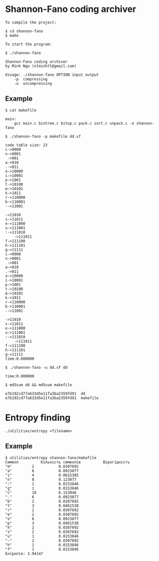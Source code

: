# Shannon-Fano coding archiver

	To compile the project:
	
	$ cd shannon-fano
	$ make

	To start the program:

	$ ./shannon-fano

	Shannon-Fano coding archiver
	by Minh Ngo (nlminhtl@gmail.com)

	Ussage: ./shannon-fano OPTION input output
		-p	compressing
		-u	uncompressing
	
## Example

	$ cat makefile

	main:
		gcc main.c bintree.c bitop.c pack.c sort.c unpack.c -o shannon-fano

	$ ./shannon-fano -p makefile dd.sf

	code table size: 23
	c->0000
	n->0001
	 ->001
	a->010
	.->011
	o->10000
	i->10001
	p->1001
	t->10100
	m->10101
	k->1011
	r->110000
	b->110001
	-->11001

	->11010
	s->11011
	e->111000
	u->111001
	:->111010
		->111011
	f->111100
	h->111101
	g->11111
	c->0000
	n->0001
	 ->001
	a->010
	.->011
	o->10000
	i->10001
	p->1001
	t->10100
	m->10101
	k->1011
	r->110000
	b->110001
	-->11001

	->11010
	s->11011
	e->111000
	u->111001
	:->111010
		->111011
	f->111100
	h->111101
	g->11111
	time:0.000000

	$ ./shannon-fano -u dd.sf dd

	time:0.000000	

	$ md5sum dd && md5sum makefile

	e7b192cd77a633d5e11fa3ba2359fd91  dd
	e7b192cd77a633d5e11fa3ba2359fd91  makefile

# Entropy finding

	./utilities/entropy <filename>

## Example

	$ utilities/entropy shannon-fano/makefile 
	Символ			Кількість символів			Вірогідність
	"m"			2			0.0307692
	"a"			6			0.0923077
	"i"			4			0.0615385
	"n"			8			0.123077
	":"			1			0.0153846
	"g"			1			0.0153846
	"c"			10			0.153846
	"."			6			0.0923077
	"b"			2			0.0307692
	"t"			3			0.0461538
	"r"			2			0.0307692
	"e"			2			0.0307692
	"o"			6			0.0923077
	"p"			3			0.0461538
	"k"			2			0.0307692
	"s"			2			0.0307692
	"u"			1			0.0153846
	"-"			2			0.0307692
	"h"			1			0.0153846
	"f"			1			0.0153846
	Ентропія: 3.94147
